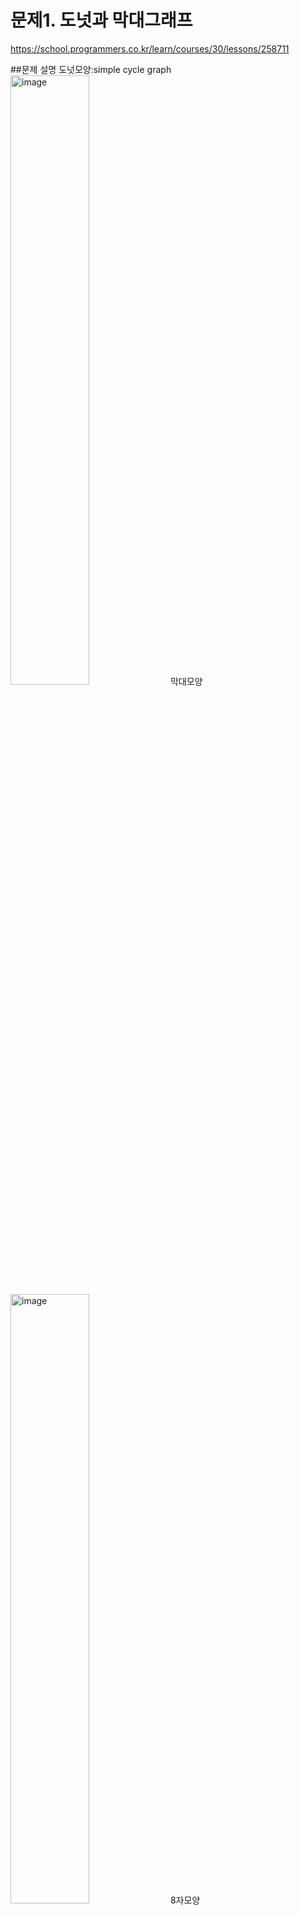 # 문제1. 도넛과 막대그래프
https://school.programmers.co.kr/learn/courses/30/lessons/258711

##문제 설명
도넛모양:simple cycle graph
<img src="https://github.com/user-attachments/assets/011d281f-9d13-4b00-a7cc-0c0fd487bc3e" alt="image" style="width: 50%; height: 50%;">
막대모양
<img src="https://github.com/user-attachments/assets/8fefe073-c5fa-4a88-bec9-750521b8dff6" alt="image" style="width: 50%; height: 50%;">
8자모양
<img src="https://github.com/user-attachments/assets/877a0b36-13e6-45a8-9a6d-eee0e687f39f" alt="image" style="width: 50%; height: 50%;">

위 세 모양의 sub graph들이 있고, 새로운 한 vertex는 각 subgraph에 임의의 한 vertex를 destination으로 하는 edge로 연결되어 있다.
입력은 [[1,2],[3,4]]와 같은 형태로 edges가 주어지며, 출력은 [시작vertex, #도넛모양, #막대모양, #8자모양]이다.


###생각



